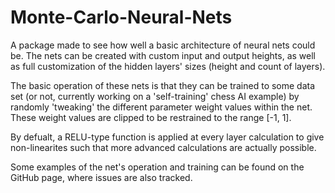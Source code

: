 # Monte-Carlo-Neural-Nets

A package made to see how well a basic architecture of neural nets could be. The nets can be created with custom input and output heights, as well as full customization of the hidden layers' sizes (height and count of layers).

The basic operation of these nets is that they can be trained to some data set (or not, currently working on a 'self-training' chess AI example) by randomly 'tweaking' the different parameter weight values within the net. These weight values are clipped to be restrained to the range [-1, 1].

By defualt, a RELU-type function is applied at every layer calculation to give non-linearites such that more advanced calculations are actually possible.

Some examples of the net's operation and training can be found on the GitHub page, where issues are also tracked.
